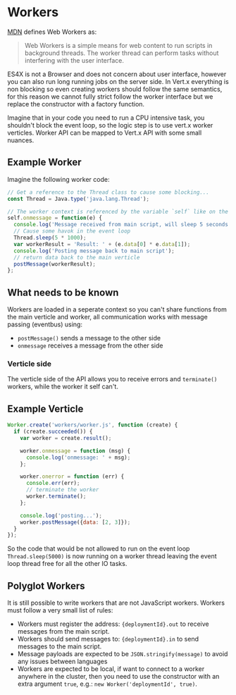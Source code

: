 # Workers

[MDN](https://developer.mozilla.org/en-US/docs/Web/API/Web_Workers_API/Using_web_workers) defines Web Workers as:

> Web Workers is a simple means for web content to run scripts in background threads.
> The worker thread can perform tasks without interfering with the user interface.

ES4X is not a Browser and does not concern about user interface, however you can also run long running jobs on the
server side. In Vert.x everything is non blocking so even creating workers should follow the same semantics, for this
reason we cannot fully strict follow the worker interface but we replace the constructor with a factory function.

Imagine that in your code you need to run a CPU intensive task, you shouldn't block the event loop, so the logic step
is to use vert.x worker verticles. Worker API can be mapped to Vert.x API with some small nuances.

## Example Worker

Imagine the following worker code:

```js
// Get a reference to the Thread class to cause some blocking...
const Thread = Java.type('java.lang.Thread');

// The worker context is referenced by the variable `self` like on the MDN docs
self.onmessage = function(e) {
  console.log('Message received from main script, will sleep 5 seconds...');
  // Cause some havok in the event loop
  Thread.sleep(5 * 1000);
  var workerResult = 'Result: ' + (e.data[0] * e.data[1]);
  console.log('Posting message back to main script');
  // return data back to the main verticle
  postMessage(workerResult);
};
```

## What needs to be known

Workers are loaded in a seperate context so you can't share functions from the main verticle and worker, all
communication works with message passing (eventbus) using:

* `postMessage()` sends a message to the other side
* `onmessage` receives a message from the other side

### Verticle side

The verticle side of the API allows you to receive errors and `terminate()` workers, while the worker it self can't.

## Example Verticle

```js
Worker.create('workers/worker.js', function (create) {
  if (create.succeeded()) {
    var worker = create.result();

    worker.onmessage = function (msg) {
      console.log('onmessage: ' + msg);
    };

    worker.onerror = function (err) {
      console.err(err);
      // terminate the worker
      worker.terminate();
    };

    console.log('posting...');
    worker.postMessage({data: [2, 3]});
  }
});
```

So the code that would be not allowed to run on the event loop `Thread.sleep(5000)` is now running on a worker thread
leaving the event loop thread free for all the other IO tasks.

## Polyglot Workers

It is still possible to write workers that are not JavaScript workers. Workers must follow a very small list of rules:

* Workers must register the address: `{deploymentId}.out` to receive messages from the main script.
* Workers should send messages to: `{deploymentId}.in` to send messages to the main script.
* Message payloads are expected to be `JSON.stringify(message)` to avoid any issues between languages
* Workers are expected to be local, if want to connect to a worker anywhere in the cluster, then you need to use the
  constructor with an extra argument `true`, e.g.: `new Worker('deploymentId', true)`.
